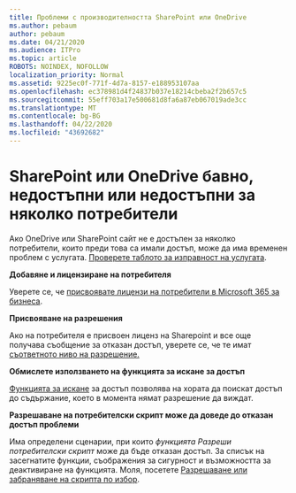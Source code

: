 ```yaml
---
title: Проблеми с производителността SharePoint или OneDrive
ms.author: pebaum
author: pebaum
ms.date: 04/21/2020
ms.audience: ITPro
ms.topic: article
ROBOTS: NOINDEX, NOFOLLOW
localization_priority: Normal
ms.assetid: 9225ec0f-771f-4d7a-8157-e188953107aa
ms.openlocfilehash: ec378981d4f24837b037e18214cbeba2f2b657c5
ms.sourcegitcommit: 55eff703a17e500681d8fa6a87eb067019ade3cc
ms.translationtype: MT
ms.contentlocale: bg-BG
ms.lasthandoff: 04/22/2020
ms.locfileid: "43692682"
---
```

# <a name="sharepoint-or-onedrive-slow-inaccessible-or-unavailable-for-multiple-users"></a>SharePoint или OneDrive бавно, недостъпни или недостъпни за няколко потребители

Ако OneDrive или SharePoint сайт не е достъпен за няколко потребители, които преди това са имали достъп, може да има временен проблем с услугата. [Проверете таблото за изправност на услугата](https://portal.office.com/adminportal/home#/servicehealth).

**Добавяне и лицензиране на потребителя**

Уверете се, че [присвоявате лицензи на потребители в Microsoft 365 за бизнеса](https://docs.microsoft.com/office365/admin/subscriptions-and-billing/assign-licenses-to-users?view=o365-worldwide&amp;tabs=One).


**Присвояване на разрешения**

Ако на потребителя е присвоен лиценз на Sharepoint и все още получава съобщение за отказан достъп, уверете се, че те имат [съответното ниво на разрешение.](https://docs.microsoft.com/sharepoint/understanding-permission-levels)

**Обмислете използването на функцията за искане за достъп**

[Функцията за искане](https://support.office.com/article/Set-up-and-manage-access-requests-94B26E0B-2822-49D4-929A-8455698654B3) за достъп позволява на хората да поискат достъп до съдържание, което в момента нямат разрешение да виждат.

**Разрешаване на потребителски скрипт може да доведе до отказан достъп проблеми**

Има определени сценарии, при които *функцията Разреши потребителски скрипт* може да бъде отказан достъп. За списък на засегнатите функции, съображения за сигурност и възможността за деактивиране на функцията. Моля, посетете [Разрешаване или забраняване на скрипта по избор](https://docs.microsoft.com/sharepoint/allow-or-prevent-custom-script).

